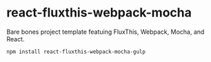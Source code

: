 # react-fluxthis-webpack-mocha
Bare bones project template featuing FluxThis, Webpack, Mocha, and React.

```
npm install react-fluxthis-webpack-mocha-gulp
```